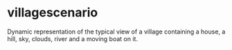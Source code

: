# villagescenario
Dynamic representation of the typical view of a village containing a house, a hill, sky, clouds, river and a moving boat on it.
